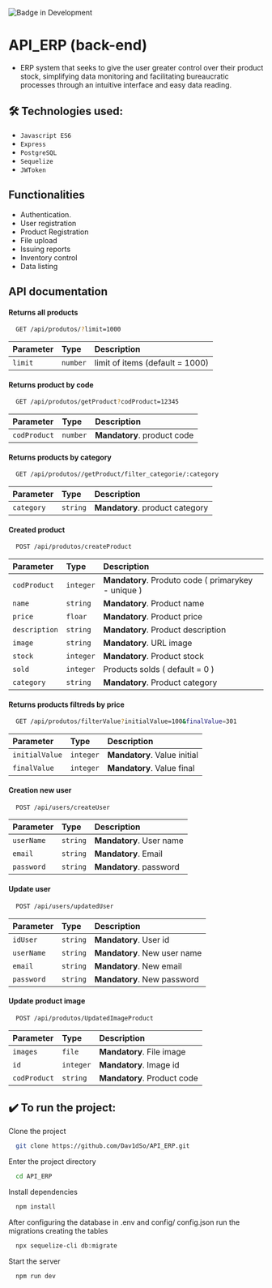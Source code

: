 ![Badge in Development](http://img.shields.io/static/v1?label=STATUS&message=EM%20DESENVOLVIMENTO&color=GREEN&style=for-the-badge)

# API_ERP (back-end)

- ERP system that seeks to give the user greater control over their product stock, simplifying data monitoring and facilitating bureaucratic processes through an intuitive interface and easy data reading.

## 🛠️ Technologies used:

- ``Javascript ES6``
- ``Express``
- ``PostgreSQL``
- ``Sequelize``
- ``JWToken``

## Functionalities

- Authentication.
- User registration
- Product Registration
- File upload
- Issuing reports
- Inventory control
- Data listing


## API documentation

#### Returns all products

```bash
  GET /api/produtos/?limit=1000
```

| Parameter | Type     | Description                     |
| :-------- | :------- | :------------------------------ |
| `limit`   | `number` | limit of items (default = 1000) |

#### Returns product by code

```bash
  GET /api/produtos/getProduct?codProduct=12345
```

| Parameter    | Type     | Description                 |
| :----------- | :------- | :-------------------------- |
| `codProduct` | `number` | **Mandatory**. product code |

#### Returns products by category

```bash
  GET /api/produtos//getProduct/filter_categorie/:category
```

| Parameter   | Type    | Description                  |
| :---------- | :------ | :--------------------------- |
| `category`  | `string` | **Mandatory**. product category |

#### Created product

```bash
  POST /api/produtos/createProduct
```

| Parameter    | Type      | Description                        |
| :----------- | :-------- | :--------------------------------- |
| `codProduct`        | `integer` | **Mandatory**. Produto code ( primarykey - unique )   |
| `name`       | `string`  | **Mandatory**. Product name        |
| `price`      | `floar`   | **Mandatory**. Product price       |
| `description`| `string`  | **Mandatory**. Product description | 
| `image`      | `string`  | **Mandatory**. URL image           |
| `stock`      | `integer` | **Mandatory**. Product stock       |
| `sold`       | `integer` | Products solds ( default = 0 )     |
| `category`   | `string`  | **Mandatory**. Product category    |


#### Returns products filtreds by price

```bash
  GET /api/produtos/filterValue?initialValue=100&finalValue=301
```

| Parameter     | Type      | Description                  |
| :----------   | :-------- | :--------------------------- |
| `initialValue`| `integer` | **Mandatory**. Value initial |
| `finalValue`  | `integer` | **Mandatory**. Value final   |

#### Creation new user

```bash
  POST /api/users/createUser
```

| Parameter  | Type     | Description              |
| :--------- | :------- | :----------------------- | 
| `userName` | `string` | **Mandatory**. User name |
| `email`    | `string` | **Mandatory**. Email     |
| `password` | `string` | **Mandatory**. password  |

#### Update user

```bash
  POST /api/users/updatedUser
```

| Parameter  | Type       | Description                  |
| :----------| :--------- | :----------------------------|
| `idUser`   | `string`   | **Mandatory**. User id       |
| `userName` | `string`   | **Mandatory**. New user name |
| `email`    | `string`   | **Mandatory**. New email     |
| `password` | `string`   | **Mandatory**. New password  |


#### Update product image

```bash
  POST /api/produtos/UpdatedImageProduct
```

| Parameter  | Type       | Description                 |
| :----------| :--------- | :-------------------------- |
| `images`   | `file`     | **Mandatory**. File image   |
| `id`       | `integer`  | **Mandatory**. Image id     |
|`codProduct`| `string`   | **Mandatory**. Product code |


## ✔️ To run the project:

Clone the project

```bash
  git clone https://github.com/Dav1dSo/API_ERP.git
```

Enter the project directory

```bash
  cd API_ERP
```

Install dependencies

```bash
  npm install
```

After configuring the database in .env and config/ config.json run the migrations creating the tables

```bash
  npx sequelize-cli db:migrate
```
Start the server

```bash
  npm run dev
```